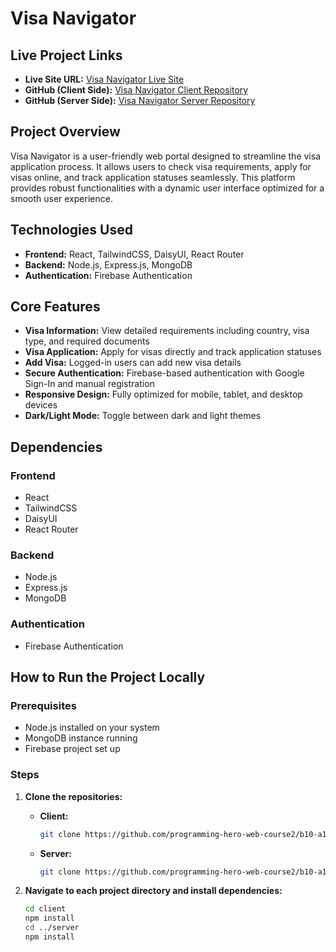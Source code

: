 # Visa Navigator

## Live Project Links
- **Live Site URL:** [Visa Navigator Live Site](https://visa-navigator-client-67a8d.web.app/)
- **GitHub (Client Side):** [Visa Navigator Client Repository](https://github.com/programming-hero-web-course2/b10-a10-client-side-imtiazahmadtanvir)  
- **GitHub (Server Side):** [Visa Navigator Server Repository](https://github.com/programming-hero-web-course2/b10-a10-server-side-imtiazahmadtanvir)  

## Project Overview
Visa Navigator is a user-friendly web portal designed to streamline the visa application process. It allows users to check visa requirements, apply for visas online, and track application statuses seamlessly. This platform provides robust functionalities with a dynamic user interface optimized for a smooth user experience.

## Technologies Used
- **Frontend:** React, TailwindCSS, DaisyUI, React Router  
- **Backend:** Node.js, Express.js, MongoDB  
- **Authentication:** Firebase Authentication  

## Core Features
- **Visa Information:** View detailed requirements including country, visa type, and required documents  
- **Visa Application:** Apply for visas directly and track application statuses  
- **Add Visa:** Logged-in users can add new visa details  
- **Secure Authentication:** Firebase-based authentication with Google Sign-In and manual registration  
- **Responsive Design:** Fully optimized for mobile, tablet, and desktop devices  
- **Dark/Light Mode:** Toggle between dark and light themes  

## Dependencies
### Frontend
- React
- TailwindCSS
- DaisyUI
- React Router

### Backend
- Node.js
- Express.js
- MongoDB

### Authentication
- Firebase Authentication

## How to Run the Project Locally

### Prerequisites
- Node.js installed on your system  
- MongoDB instance running  
- Firebase project set up  

### Steps
1. **Clone the repositories:**  
   - **Client:**  
     ```bash
     git clone https://github.com/programming-hero-web-course2/b10-a10-client-side-imtiazahmadtanvir
     ```
   - **Server:**  
     ```bash
     git clone https://github.com/programming-hero-web-course2/b10-a10-server-side-imtiazahmadtanvir
     ```

2. **Navigate to each project directory and install dependencies:**  
   ```bash
   cd client
   npm install
   cd ../server
   npm install
